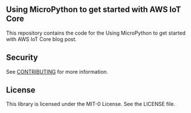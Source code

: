 ## Using MicroPython to get started with AWS IoT Core

This repository contains the code for the Using MicroPython to get started with AWS IoT Core blog post.

## Security

See [CONTRIBUTING](CONTRIBUTING.md#security-issue-notifications) for more information.

## License

This library is licensed under the MIT-0 License. See the LICENSE file.

